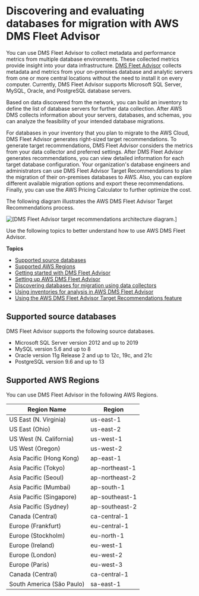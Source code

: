 # Discovering and evaluating databases for migration with AWS DMS Fleet Advisor<a name="CHAP_FleetAdvisor"></a>

You can use DMS Fleet Advisor to collect metadata and performance metrics from multiple database environments\. These collected metrics provide insight into your data infrastructure\. [DMS Fleet Advisor](http://aws.amazon.com/dms/fleet-advisor/) collects metadata and metrics from your on\-premises database and analytic servers from one or more central locations without the need to install it on every computer\. Currently, DMS Fleet Advisor supports Microsoft SQL Server, MySQL, Oracle, and PostgreSQL database servers\.

Based on data discovered from the network, you can build an inventory to define the list of database servers for further data collection\. After AWS DMS collects information about your servers, databases, and schemas, you can analyze the feasibility of your intended database migrations\.

For databases in your inventory that you plan to migrate to the AWS Cloud, DMS Fleet Advisor generates right\-sized target recommendations\. To generate target recommendations, DMS Fleet Advisor considers the metrics from your data collector and preferred settings\. After DMS Fleet Advisor generates recommendations, you can view detailed information for each target database configuration\. Your organization's database engineers and administrators can use DMS Fleet Advisor Target Recommendations to plan the migration of their on\-premises databases to AWS\. Also, you can explore different available migration options and export these recommendations\. Finally, you can use the AWS Pricing Calculator to further optimize the cost\.

The following diagram illustrates the AWS DMS Fleet Advisor Target Recommendations process\.

![\[DMS Fleet Advisor target recommendations architecture diagram.\]](http://docs.aws.amazon.com/dms/latest/userguide/images/dms-fleet-advisor-diagram.png)

Use the following topics to better understand how to use AWS DMS Fleet Advisor\.

**Topics**
+ [Supported source databases](#welcome-supported-databases)
+ [Supported AWS Regions](#CHAP_FleetAdvisor.SupportedRegions)
+ [Getting started with DMS Fleet Advisor](fa-getting-started.md)
+ [Setting up AWS DMS Fleet Advisor](fa-prerequisites.md)
+ [Discovering databases for migration using data collectors](fa-data-collectors.md)
+ [Using inventories for analysis in AWS DMS Fleet Advisor](fa-inventory.md)
+ [Using the AWS DMS Fleet Advisor Target Recommendations feature](fa-recommendations.md)

## Supported source databases<a name="welcome-supported-databases"></a>

DMS Fleet Advisor supports the following source databases\.
+ Microsoft SQL Server version 2012 and up to 2019
+ MySQL version 5\.6 and up to 8
+ Oracle version 11g Release 2 and up to 12c, 19c, and 21c
+ PostgreSQL version 9\.6 and up to 13

## Supported AWS Regions<a name="CHAP_FleetAdvisor.SupportedRegions"></a>

You can use DMS Fleet Advisor in the following AWS Regions\.


| Region Name | Region | 
| --- | --- | 
| US East \(N\. Virginia\) | us\-east\-1 | 
| US East \(Ohio\) | us\-east\-2 | 
| US West \(N\. California\) | us\-west\-1 | 
| US West \(Oregon\) | us\-west\-2 | 
| Asia Pacific \(Hong Kong\) | ap\-east\-1 | 
| Asia Pacific \(Tokyo\) | ap\-northeast\-1 | 
| Asia Pacific \(Seoul\) | ap\-northeast\-2 | 
| Asia Pacific \(Mumbai\) | ap\-south\-1 | 
| Asia Pacific \(Singapore\) | ap\-southeast\-1 | 
| Asia Pacific \(Sydney\) | ap\-southeast\-2 | 
| Canada \(Central\) | ca\-central\-1 | 
| Europe \(Frankfurt\) | eu\-central\-1 | 
| Europe \(Stockholm\) | eu\-north\-1 | 
| Europe \(Ireland\) | eu\-west\-1 | 
| Europe \(London\) | eu\-west\-2 | 
| Europe \(Paris\) | eu\-west\-3 | 
| Canada \(Central\) | ca\-central\-1 | 
| South America \(São Paulo\) | sa\-east\-1 | 